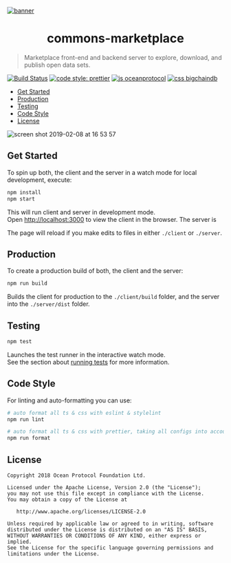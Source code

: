 [![banner](https://raw.githubusercontent.com/oceanprotocol/art/master/github/repo-banner%402x.png)](https://oceanprotocol.com)

<h1 align="center">commons-marketplace</h1>

> Marketplace front-end and backend server to explore, download, and publish open data sets.

[![Build Status](https://travis-ci.com/oceanprotocol/commons-marketplace.svg?token=3psqw6c8KMDqfdGQ2x6d&branch=master)](https://travis-ci.com/oceanprotocol/commons-marketplace)
[![code style: prettier](https://img.shields.io/badge/code_style-prettier-7b1173.svg?style=flat-square)](https://github.com/prettier/prettier)
[![js oceanprotocol](https://img.shields.io/badge/js-oceanprotocol-7b1173.svg)](https://github.com/oceanprotocol/eslint-config-oceanprotocol)
[![css bigchaindb](https://img.shields.io/badge/css-bigchaindb-39BA91.svg)](https://github.com/bigchaindb/stylelint-config-bigchaindb)

- [Get Started](#get-started)
- [Production](#production)
- [Testing](#testing)
- [Code Style](#code-style)
- [License](#license)

<img alt="screen shot 2019-02-08 at 16 53 57" src="https://user-images.githubusercontent.com/90316/52489283-27080e80-2bc2-11e9-8ec0-508c21eb86f7.png">

## Get Started

To spin up both, the client and the server in a watch mode for local development, execute:

```bash
npm install
npm start
```

This will run client and server in development mode.<br>
Open [http://localhost:3000](http://localhost:3000) to view the client in the browser. The server is

The page will reload if you make edits to files in either `./client` or `./server`.

## Production

To create a production build of both, the client and the server:

```bash
npm run build
```

Builds the client for production to the `./client/build` folder, and the server into the `./server/dist` folder.

## Testing

```bash
npm test
```

Launches the test runner in the interactive watch mode.<br>
See the section about [running tests](https://facebook.github.io/create-react-app/docs/running-tests) for more information.

## Code Style

For linting and auto-formatting you can use:

```bash
# auto format all ts & css with eslint & stylelint
npm run lint

# auto format all ts & css with prettier, taking all configs into account
npm run format
```

## License

```text
Copyright 2018 Ocean Protocol Foundation Ltd.

Licensed under the Apache License, Version 2.0 (the "License");
you may not use this file except in compliance with the License.
You may obtain a copy of the License at

   http://www.apache.org/licenses/LICENSE-2.0

Unless required by applicable law or agreed to in writing, software
distributed under the License is distributed on an "AS IS" BASIS,
WITHOUT WARRANTIES OR CONDITIONS OF ANY KIND, either express or implied.
See the License for the specific language governing permissions and
limitations under the License.
```
